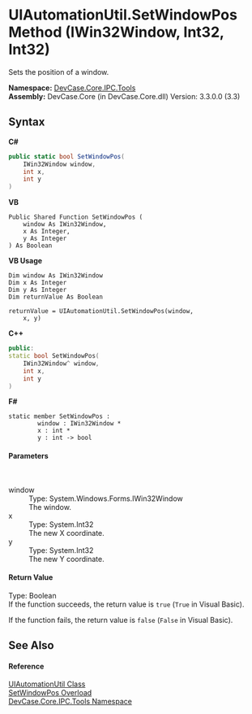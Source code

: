 # UIAutomationUtil.SetWindowPos Method (IWin32Window, Int32, Int32)
 

Sets the position of a window.

**Namespace:**&nbsp;<a href="N_DevCase_Core_IPC_Tools">DevCase.Core.IPC.Tools</a><br />**Assembly:**&nbsp;DevCase.Core (in DevCase.Core.dll) Version: 3.3.0.0 (3.3)

## Syntax

**C#**<br />
``` C#
public static bool SetWindowPos(
	IWin32Window window,
	int x,
	int y
)
```

**VB**<br />
``` VB
Public Shared Function SetWindowPos ( 
	window As IWin32Window,
	x As Integer,
	y As Integer
) As Boolean
```

**VB Usage**<br />
``` VB Usage
Dim window As IWin32Window
Dim x As Integer
Dim y As Integer
Dim returnValue As Boolean

returnValue = UIAutomationUtil.SetWindowPos(window, 
	x, y)
```

**C++**<br />
``` C++
public:
static bool SetWindowPos(
	IWin32Window^ window, 
	int x, 
	int y
)
```

**F#**<br />
``` F#
static member SetWindowPos : 
        window : IWin32Window * 
        x : int * 
        y : int -> bool 

```


#### Parameters
&nbsp;<dl><dt>window</dt><dd>Type: System.Windows.Forms.IWin32Window<br />The window.</dd><dt>x</dt><dd>Type: System.Int32<br />The new X coordinate.</dd><dt>y</dt><dd>Type: System.Int32<br />The new Y coordinate.</dd></dl>

#### Return Value
Type: Boolean<br />If the function succeeds, the return value is `true` (`True` in Visual Basic). 

 If the function fails, the return value is `false` (`False` in Visual Basic).

## See Also


#### Reference
<a href="T_DevCase_Core_IPC_Tools_UIAutomationUtil">UIAutomationUtil Class</a><br /><a href="Overload_DevCase_Core_IPC_Tools_UIAutomationUtil_SetWindowPos">SetWindowPos Overload</a><br /><a href="N_DevCase_Core_IPC_Tools">DevCase.Core.IPC.Tools Namespace</a><br />